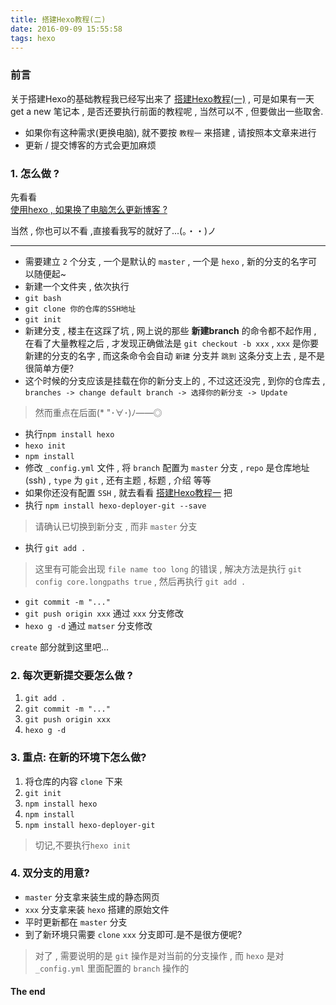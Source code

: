 ```yaml
---
title: 搭建Hexo教程(二)
date: 2016-09-09 15:55:58
tags: hexo
---
```

### 前言
关于搭建Hexo的基础教程我已经写出来了 [搭建Hexo教程(一)](https://xswyt1543.github.io/2016/09/09/%E6%90%AD%E5%BB%BAHexo%E6%95%99%E7%A8%8B-%E4%B8%80/) , 可是如果有一天 get a new 笔记本 , 是否还要执行前面的教程呢 , 当然可以不 , 但要做出一些取舍.
  
* 如果你有这种需求(更换电脑), 就不要按 `教程一` 来搭建 , 请按照本文章来进行  
* 更新 / 提交博客的方式会更加麻烦  

### 1. 怎么做 ?
先看看  
[使用hexo , 如果换了电脑怎么更新博客 ?](https://www.zhihu.com/question/21193762)  

当然 , 你也可以不看 ,直接看我写的就好了...(。・・)ノ 

***

*  需要建立 `2` 个分支 , 一个是默认的 `master` , 一个是 `hexo` , 新的分支的名字可以随便起~
*  新建一个文件夹 , 依次执行  
*  `git bash`  
*  `git clone 你的仓库的SSH地址` 
*  `git init`
*  新建分支 , 楼主在这踩了坑 , 网上说的那些 **新建branch** 的命令都不起作用 , 在看了大量教程之后 , 才发现正确做法是 `git checkout -b xxx` , `xxx` 是你要新建的分支的名字 , 而这条命令会自动 `新建` 分支并 `跳到` 这条分支上去 , 是不是很简单方便?
*  这个时候的分支应该是挂载在你的新分支上的 , 不过这还没完 , 到你的仓库去 , `branches -> change default branch -> 选择你的新分支 -> Update`
> 然而重点在后面(* "･∀･)ﾉ――◎

* 执行`npm install hexo`
* `hexo init`
* `npm install`
* 修改 `_config.yml` 文件 , 将 `branch` 配置为 `master` 分支 , `repo` 是仓库地址(ssh) , `type` 为 `git` , 还有主题 , 标题 , 介绍 等等
* 如果你还没有配置 `SSH` , 就去看看 [搭建Hexo教程一](https://xswyt1543.github.io/2016/09/09/%E6%90%AD%E5%BB%BAHexo%E6%95%99%E7%A8%8B-%E4%B8%80/) 把
* 执行 `npm install hexo-deployer-git --save`

> 请确认已切换到新分支 , 而非 `master` 分支

* 执行 `git add .`

> 这里有可能会出现 `file name too long` 的错误 , 解决方法是执行 `git config core.longpaths true` , 然后再执行 `git add .`

* `git commit -m "..."`
* `git push origin xxx` 通过 `xxx` 分支修改
* `hexo g -d` 通过 `matser` 分支修改

`create` 部分就到这里吧...

### 2. 每次更新提交要怎么做 ?
1. `git add .`
2. `git commit -m "..."`
3. `git push origin xxx`  
4. `hexo g -d`   

### 3. 重点: 在新的环境下怎么做?
1. 将仓库的内容 `clone` 下来
2. `git init`
3. `npm install hexo`
4. `npm install`
5. `npm install hexo-deployer-git`
> 切记,不要执行`hexo init`

### 4. 双分支的用意?

* `master` 分支拿来装生成的静态网页
* `xxx` 分支拿来装 `hexo` 搭建的原始文件
* 平时更新都在 `master` 分支
* 到了新环境只需要 `clone` `xxx` 分支即可.是不是很方便呢?

>对了 , 需要说明的是 `git` 操作是对当前的分支操作 , 而 `hexo` 是对 `_config.yml` 里面配置的 `branch` 操作的  
#### The end